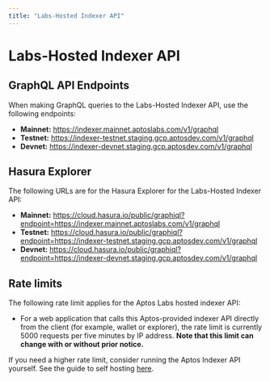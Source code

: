 ```yaml
---
title: "Labs-Hosted Indexer API"
---
```


# Labs-Hosted Indexer API

## GraphQL API Endpoints

When making GraphQL queries to the Labs-Hosted Indexer API, use the following endpoints:

- **Mainnet:** https://indexer.mainnet.aptoslabs.com/v1/graphql
- **Testnet:** https://indexer-testnet.staging.gcp.aptosdev.com/v1/graphql
- **Devnet:** https://indexer-devnet.staging.gcp.aptosdev.com/v1/graphql

## Hasura Explorer

The following URLs are for the Hasura Explorer for the Labs-Hosted Indexer API:

- **Mainnet:** https://cloud.hasura.io/public/graphiql?endpoint=https://indexer.mainnet.aptoslabs.com/v1/graphql
- **Testnet:** https://cloud.hasura.io/public/graphiql?endpoint=https://indexer-testnet.staging.gcp.aptosdev.com/v1/graphql
- **Devnet:** https://cloud.hasura.io/public/graphiql?endpoint=https://indexer-devnet.staging.gcp.aptosdev.com/v1/graphql

## Rate limits

The following rate limit applies for the Aptos Labs hosted indexer API:

- For a web application that calls this Aptos-provided indexer API directly from the client (for example, wallet or explorer), the rate limit is currently 5000 requests per five minutes by IP address. **Note that this limit can change with or without prior notice.**

If you need a higher rate limit, consider running the Aptos Indexer API yourself. See the guide to self hosting [here](/indexer/api/self-hosted).
